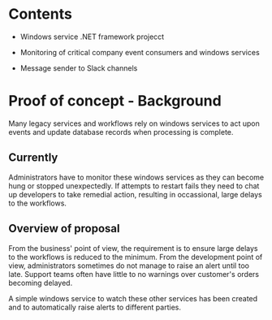 # Contents
- Windows service .NET framework projecct

- Monitoring of critical company event consumers and windows services

- Message sender to Slack channels

# Proof of concept - Background
Many legacy services and workflows rely on windows services to act upon events and update database records when processing is complete.

## Currently

Administrators have to monitor these windows services as they can become hung or stopped unexpectedly. If attempts to restart fails they need to chat up developers to take remedial action, resulting in occassional, large delays to the workflows.

## Overview of proposal
From the business' point of view, the requirement is to ensure large delays to the workflows is reduced to the minimum. From the development point of view, administrators sometimes do not manage to raise an alert until too late. Support teams often have little to no warnings over customer's orders becoming delayed.

A simple windows service to watch these other services has been created and to automatically raise alerts to different parties. 




